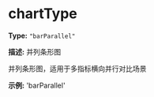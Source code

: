 # chartType

**Type:** `"barParallel"`

**描述:**
并列条形图
  
  并列条形图，适用于多指标横向并行对比场景

**示例:**
'barParallel'

